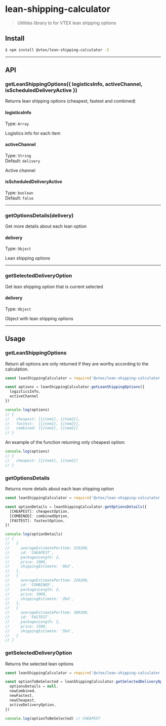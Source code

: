 # lean-shipping-calculator

> Utilities library to for VTEX lean shipping options

## Install

```sh
$ npm install @vtex/lean-shipping-calculator -S
```

---

## API

### getLeanShippingOptions({ logisticsInfo, activeChannel, isScheduledDeliveryActive })

Returns lean shipping options (cheapest, fastest and combined)

#### logisticsInfo

Type: `Array`

Logistics info for each item

#### activeChannel

Type: `String` <br/>
Default: `delivery`

Active channel

#### isScheduledDeliveryActive

Type: `boolean` <br/>
Default: `false`

---

### getOptionsDetails(delivery)

Get more details about each lean option

#### delivery

Type: `Object`

Lean shipping options

---

### getSelectedDeliveryOption

Get lean shipping option that is current selected

#### delivery

Type: `Object`

Object with lean shipping options

---

## Usage

### getLeanShippingOptions

Return all options are only returned if they are worthy according to the calculation.

```js
const leanShippingCalculator = require('@vtex/lean-shipping-calculator')

const options = leanShippingCalculator.getLeanShippingOptions({
  logisticsInfo,
  activeChannel
})

console.log(options)
// {
//   cheapest: [{item1}, {item2}],
//   fastest:  [{item1}, {item2}],
//   combined: [{item1}, {item2}]
// }
```

An example of the function returning only cheapest option:

```js
console.log(options)
// {
//   cheapest: [{item1}, {item2}]
// }
```

### getOptionsDetails

Returns more details about each lean shipping option

```js
const leanShippingCalculator = require('@vtex/lean-shipping-calculator')

const optionDetails = leanShippingCalculator.getOptionsDetails({
  [CHEAPEST]: cheapestOption,
  [COMBINED]: combinedOption,
  [FASTEST]: fastestOption,
})

console.log(optionDetails)
// [
//   {
//     averageEstimatePerItem: 520200,
//     id: 'CHEAPEST',
//     packagesLength: 2,
//     price: 1000,
//     shippingEstimate: '8bd',
//   },
//   {
//     averageEstimatePerItem: 220200,
//     id: 'COMBINED',
//     packagesLength: 2,
//     price: 3000,
//     shippingEstimate: '2bd',
//   },
//   {
//     averageEstimatePerItem: 300200,
//     id: 'FASTEST',
//     packagesLength: 2,
//     price: 1500,
//     shippingEstimate: '5bd',
//   }
// ]
```

### getSelectedDeliveryOption

Returns the selected lean options

```js
const leanShippingCalculator = require('@vtex/lean-shipping-calculator')

const optionToBeSelected = leanShippingCalculator.getSelectedDeliveryOption({
  optionsDetails = null,
  newCombined,
  newFastest,
  newCheapest,
  activeDeliveryOption,
})

console.log(optionToBeSelected) // CHEAPEST
```
